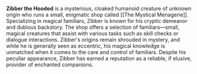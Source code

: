 **Zibber the Hooded** is a mysterious, cloaked humanoid creature of unknown origin who runs a small, enigmatic shop called [[The Mystical Menagerie]]. Specializing in magical familiars, Zibber is known for his cryptic demeanor and dubious backstory. The shop offers a selection of familiars—small, magical creatures that assist with various tasks such as skill checks or dialogue interactions. Zibber's origins remain shrouded in mystery, and while he is generally seen as eccentric, his magical knowledge is unmatched when it comes to the care and control of familiars. Despite his peculiar appearance, Zibber has earned a reputation as a reliable, if elusive, provider of enchanted companions.
